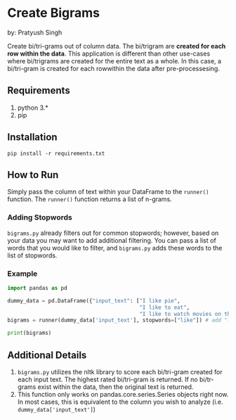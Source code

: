 # Create Bigrams
by: Pratyush Singh

Create bi/tri-grams out of column data. The bi/trigram are **created for each row within the data**. This application is different than other use-cases where bi/trigrams are created for the entire text as a whole. In this case, a bi/tri-gram is created for each rowwithin the data after pre-processesing.

## Requirements
1. python 3.*
2. pip

## Installation
`pip install -r requirements.txt`

## How to Run
Simply pass the column of text within your DataFrame to the `runner()` function. The `runner()` function returns a list of n-grams. 
### Adding Stopwords
`bigrams.py` already filters out for common stopwords; however, based on your data you may want to add additional filtering. You can pass a list of words that you would like to filter, and `bigrams.py` adds these words to the list of stopwords.
### Example
```python
import pandas as pd

dummy_data = pd.DataFrame({"input_text": ["I like pie", 
                                          "I like to eat", 
                                          "I like to watch movies on the weekends"]})
bigrams = runner(dummy_data['input_text'], stopwords=["like"]) # add "like" to the list of stopwords

print(bigrams)
```

## Additional Details
1. `bigrams.py` utilizes the nltk library to score each bi/tri-gram created for each input text. The highest rated bi/tri-gram is returned. If no bi/tr-grams exist within the data, then the original text is returned.
2. This function only works on pandas.core.series.Series objects right now. In most cases, this is equivalent to the column you wish to analyze (i.e. `dummy_data['input_text']`) 


